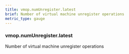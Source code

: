 ```yaml
---
title: vmop.numUnregister.latest
brief: Number of virtual machine unregister operations
metric_type: gauge
---
```

### vmop.numUnregister.latest

Number of virtual machine unregister operations